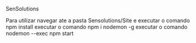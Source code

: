 SenSolutions

Para utilizar navegar ate a pasta Sensolutions/Site e 
executar o comando npm install
executar o comando npm i nodemon -g
executar o comando nodemon --exec npm start

